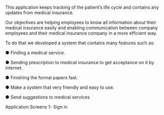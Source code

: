 This application keeps tracking of the patient’s life cycle and contains any updates from medical insurance.

Our objectives are helping employees to know all information about their medical insurance easily and enabling communication between company employees and their medical insurance company in a more efficient way.

To do that we developed a system that contains many features such as:

● Finding a medical service.

● Sending prescription to medical insurance to get acceptance on it by internet.

● Finishing the formal papers fast.

● Make a system that very friendly and easy to use.

● Send suggestions to medical services

Application Screens
1- Sign in

